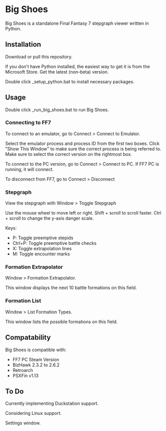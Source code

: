 # Big Shoes

Big Shoes is a standalone Final Fantasy 7 stepgraph viewer written in Python.

## Installation

Download or pull this repository.

If you don't have Python installed, the easiest way to get it is from the Microsoft Store. Get the latest (non-beta) version.

Double click _setup_python.bat to install necessary packages.

## Usage

Double click _run_big_shoes.bat to run Big Shoes.

### Connecting to FF7

To connect to an emulator, go to Connect > Connect to Emulator.

Select the emulator process and process ID from the first two boxes. Click "Show This Window" to make sure the correct process is being referred to. Make sure to select the correct version on the rightmost box.

To connect to the PC version, go to Connect > Connect to PC. If FF7 PC is running, it will connect.

To disconnect from FF7, go to Connect > Disconnect

### Stepgraph

View the stepgraph with Window > Toggle Stepgraph

Use the mouse wheel to move left or right. Shift + scroll to scroll faster. Ctrl + scroll to change the y-axis danger scale.

Keys:
- P: Toggle preemptive stepids
- Ctrl+P: Toggle preemptive battle checks
- X: Toggle extrapolation lines
- M: Toggle encounter marks

### Formation Extrapolator

Window > Formation Extrapolator.

This window displays the next 10 battle formations on this field.

### Formation List

Window > List Formation Types.

This window lists the possible formations on this field.

## Compatability

Big Shoes is compatible with:

- FF7 PC Steam Version
- BizHawk 2.3.2 to 2.6.2
- Retroarch
- PSXFin v1.13

## To Do

Currently implementing Duckstation support.

Considering Linux support.

Settings window.